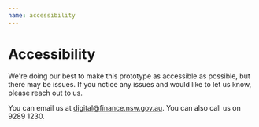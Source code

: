 ```yaml
---
name: accessibility
---
```

# Accessibility

We're doing our best to make this prototype as accessible as possible, but there may be issues. If you notice any issues and would like to let us know, please reach out to us.

You can email us at [digital@finance.nsw.gov.au](digital@finance.nsw.gov.au). You can also call us on 9289 1230. 
